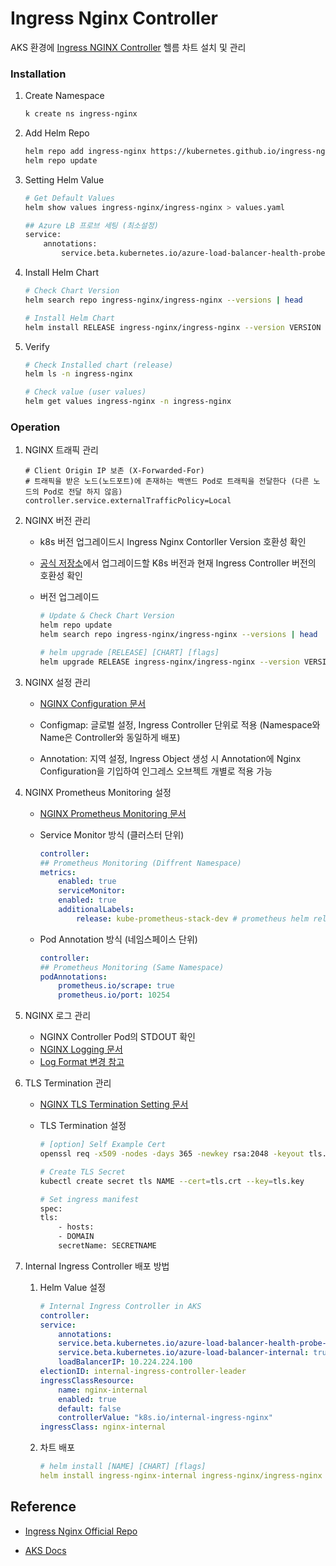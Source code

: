 # Ingress Nginx Controller
AKS 환경에 [Ingress NGINX Controller](https://github.com/kubernetes/ingress-nginx) 헬름 차트 설치 및 관리

### Installation

1. Create Namespace

    ```bash
    k create ns ingress-nginx
    ```

2. Add Helm Repo

    ```bash
    helm repo add ingress-nginx https://kubernetes.github.io/ingress-nginx
    helm repo update
    ```

3. Setting Helm Value

    ```bash
    # Get Default Values
    helm show values ingress-nginx/ingress-nginx > values.yaml
    
    ## Azure LB 프로브 세팅 (최소설정)
    service:
        annotations: 
            service.beta.kubernetes.io/azure-load-balancer-health-probe-request-path: /healthz
    ```
    
4. Install Helm Chart

    ```bash
    # Check Chart Version
    helm search repo ingress-nginx/ingress-nginx --versions | head

    # Install Helm Chart
    helm install RELEASE ingress-nginx/ingress-nginx --version VERSION -n NAMESPACE> -f VALUEFILE
    ```

5. Verify

    ```bash
    # Check Installed chart (release)
    helm ls -n ingress-nginx

    # Check value (user values)
    helm get values ingress-nginx -n ingress-nginx
    ```
### Operation
1. NGINX 트래픽 관리

    ```
    # Client Origin IP 보존 (X-Forwarded-For)
    # 트래픽을 받은 노드(노드포트)에 존재하는 백앤드 Pod로 트래픽을 전달한다 (다른 노드의 Pod로 전달 하지 않음)
    controller.service.externalTrafficPolicy=Local
    ```
2. NGINX 버전 관리

    - k8s 버전 업그레이드시 Ingress Nginx Contorller Version 호환성 확인

    - [공식 저장소](https://github.com/kubernetes/ingress-nginx#supported-versions-table)에서 업그레이드할 K8s 버전과 현재 Ingress Controller 버전의 호환성 확인

    - 버전 업그레이드

        ```bash
        # Update & Check Chart Version
        helm repo update
        helm search repo ingress-nginx/ingress-nginx --versions | head

        # helm upgrade [RELEASE] [CHART] [flags]
        helm upgrade RELEASE ingress-nginx/ingress-nginx --version VERSION -n NAMESPACE [-f VALUEFILE.yaml | --reuse-values]
        ```

3. NGINX 설정 관리

    - [NGINX Configuration 문서](https://kubernetes.github.io/ingress-nginx/user-guide/nginx-configuration/#nginx-configuration)


    - Configmap: 글로벌 설정, Ingress Controller 단위로 적용 (Namespace와 Name은 Controller와 동일하게 배포)
    - Annotation: 지역 설정, Ingress Object 생성 시 Annotation에 Nginx Configuration을 기입하여 인그레스 오브젝트 개별로 적용 가능

4. NGINX Prometheus Monitoring 설정
    
    - [NGINX Prometheus Monitoring 문서](https://github.com/kubernetes/ingress-nginx/blob/main/docs/user-guide/monitoring.md#monitoring)

    - Service Monitor 방식 (클러스터 단위)

        ```yaml
        controller:
        ## Prometheus Monitoring (Diffrent Namespace)
        metrics:
            enabled: true
            serviceMonitor:
            enabled: true
            additionalLabels:
                release: kube-prometheus-stack-dev # prometheus helm release name
        ```

    - Pod Annotation 방식 (네임스페이스 단위)

        ```yaml
        controller:
        ## Prometheus Monitoring (Same Namespace)
        podAnnotations:
            prometheus.io/scrape: true
            prometheus.io/port: 10254
        ```


5. NGINX 로그 관리

    - NGINX Controller Pod의 STDOUT 확인
    - [NGINX Logging 문서](https://kubernetes.github.io/ingress-nginx/user-guide/nginx-configuration/log-format/)
    - [Log Format 변경 참고](https://kubernetes.github.io/ingress-nginx/user-guide/nginx-configuration/log-format/)

6. TLS Termination 관리
    - [NGINX TLS Termination Setting 문서](https://kubernetes.github.io/ingress-nginx/user-guide/tls/)

    - TLS Termination 설정

        ```bash
        # [option] Self Example Cert
        openssl req -x509 -nodes -days 365 -newkey rsa:2048 -keyout tls.key -out tls.crt -subj "/CN=example.com/O=example.com"

        # Create TLS Secret
        kubectl create secret tls NAME --cert=tls.crt --key=tls.key

        # Set ingress manifest
        spec:
        tls:
            - hosts:
            - DOMAIN
            secretName: SECRETNAME
        ```

7. Internal Ingress Controller 배포 방법

    1. Helm Value 설정
        ```yaml
        # Internal Ingress Controller in AKS
        controller:
        service:
            annotations: 
            service.beta.kubernetes.io/azure-load-balancer-health-probe-request-path: /healthz
            service.beta.kubernetes.io/azure-load-balancer-internal: true
            loadBalancerIP: 10.224.224.100
        electionID: internal-ingress-controller-leader
        ingressClassResource:
            name: nginx-internal
            enabled: true
            default: false
            controllerValue: "k8s.io/internal-ingress-nginx"
        ingressClass: nginx-internal
        ```
    2. 차트 배포

        ```yaml
        # helm install [NAME] [CHART] [flags]
        helm install ingress-nginx-internal ingress-nginx/ingress-nginx --version <CHART_VERSION> -n ingress-nginx -f internal-ingress-values.yaml
        ```

## Reference

- [Ingress Nginx Official Repo](https://github.com/kubernetes/ingress-nginx)
  
- [AKS Docs](https://learn.microsoft.com/ko-kr/azure/aks/ingress-basic?tabs=azure-cli)